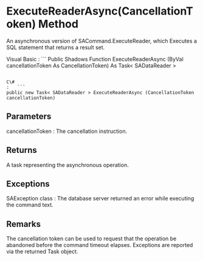 <!-- loio81df5ec86ce2101483f8a0570f9516d8 -->

# ExecuteReaderAsync\(CancellationToken\) Method

An asynchronous version of SACommand.ExecuteReader, which Executes a SQL statement that returns a result set.



Visual Basic
:   ```
Public Shadows Function ExecuteReaderAsync (ByVal cancellationToken As CancellationToken) As Task< SADataReader >
```

C\#
:   ```
public new Task< SADataReader > ExecuteReaderAsync (CancellationToken cancellationToken)
```



## Parameters

cancellationToken
:   The cancellation instruction.



## Returns

A task representing the asynchronous operation.



## Exceptions

SAException class
:   The database server returned an error while executing the command text.



## Remarks

The cancellation token can be used to request that the operation be abandoned before the command timeout elapses. Exceptions are reported via the returned Task object.

